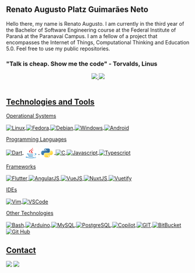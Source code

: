 ## Renato Augusto Platz Guimarães Neto
Hello there, my name is Renato Augusto. I am currently in the third year of the Bachelor of Software Engineering course at the Federal Institute of Paraná at the Paranavaí Campus. I am a fellow of a project that encompasses the Internet of Things, Computational Thinking and Education 5.0. Feel free to use my public repositories.

<h3> "Talk is cheap. Show me the code" - Torvalds, Linus </h3>
<div align="center">
  <a href="https://github.com/Argustor">
  <img height="180em" src="https://github-readme-stats.vercel.app/api?username=netorapg&show_icons=true&include_all_commits=true&theme=dracula&count_private=true"/>
  <img height="180em" src="https://github-readme-stats.vercel.app/api/top-langs/?username=netorapg&layout=compact&langs_count=7&theme=dracula"/>
</div>
   
<div style="display: inline_block"><br>
   <h2>  Technologies and Tools </h2>
   <p> Operational Systems </p>
  <img align="center" alt="Linux" title="Linux" height="30" width="40" src="https://cdn.jsdelivr.net/gh/devicons/devicon/icons/linux/linux-original.svg" >
 <img align="center" alt="Fedora" title="Fedora" height="30" width="40"  src="https://cdn.jsdelivr.net/gh/devicons/devicon/icons/fedora/fedora-original.svg">
   <img align="center" alt="Debian" title="Debian" height="30" width="40" src="https://cdn.jsdelivr.net/gh/devicons/devicon/icons/debian/debian-original.svg" >
   <img align="center" alt="Windows" title="Windows" height="30" width="40" src="https://cdn.jsdelivr.net/gh/devicons/devicon/icons/windows8/windows8-original.svg" >
   <img align="center" alt="Android" title="Android" height="30" width="40" src="https://cdn.jsdelivr.net/gh/devicons/devicon/icons/android/android-original.svg" >
 <br/>
  <p>Programming Languages</p>
<img align="center" alt="Dart" title="Dart" height="30" width="40" src="https://cdn.jsdelivr.net/gh/devicons/devicon/icons/dart/dart-original.svg" >

<img align="center" alt="Java" title="Java" height="30" width="40" src="https://raw.githubusercontent.com/devicons/devicon/master/icons/java/java-original.svg">
<img align="center" alt="Python" title="Python" height="30" width="40" src="https://raw.githubusercontent.com/devicons/devicon/master/icons/python/python-original.svg">
<img align="center" alt="C" title="C" height="30" width="40" src="https://cdn.jsdelivr.net/gh/devicons/devicon/icons/c/c-original.svg">
<img align="center" alt="Javascript" title="Javascript" height="30" width="40" src="https://cdn.jsdelivr.net/gh/devicons/devicon/icons/javascript/javascript-original.svg" > 
<img align="center" alt="Typescript" title="Typescript" height="30" width="40" src="https://cdn.jsdelivr.net/gh/devicons/devicon/icons/typescript/typescript-original.svg" >
  <p>Frameworks</p>
  <img align="center" alt="Flutter" title="Flutter" height="30" width="40" src="https://cdn.jsdelivr.net/gh/devicons/devicon/icons/flutter/flutter-original.svg" >
  <img align="center" alt="AngularJS" title="AngularJS" height="30" width="40" src="https://cdn.jsdelivr.net/gh/devicons/devicon/icons/angularjs/angularjs-original.svg">
  <img align="center" alt="VueJS" title="VueJS" height="30" width="40" src="https://cdn.jsdelivr.net/gh/devicons/devicon@latest/icons/vuejs/vuejs-original.svg" >
  <img align="center" alt="NuxtJS" title="NuxtJS" height="30" width="40" src="https://cdn.jsdelivr.net/gh/devicons/devicon@latest/icons/nuxtjs/nuxtjs-original.svg" >
   <img align="center" alt="Vuetify" title="Vuetify" height="30" width="40"  src="https://cdn.jsdelivr.net/gh/devicons/devicon@latest/icons/vuetify/vuetify-original.svg" >

  <br/>
  <p>IDEs</p>
  <img align="center" alt="Vim" title="Vim" height="30" width="40" src="https://cdn.jsdelivr.net/gh/devicons/devicon/icons/vim/vim-plain.svg"  >
  <img align="center" alt="VSCode" title="VSCode" height="30" width="40" src="https://cdn.jsdelivr.net/gh/devicons/devicon/icons/vscode/vscode-original.svg">
  <br/>
  <p>Other Technologies</p>
  <img align="center" alt="Bash" title="Bash" height="30" width="40" src="https://cdn.jsdelivr.net/gh/devicons/devicon/icons/bash/bash-original.svg" >
  <img align="center" alt="Arduino" title="Arduino/IoT" height="30" width="40"src="https://cdn.jsdelivr.net/gh/devicons/devicon/icons/arduino/arduino-original.svg">
  <img align="center" alt="MySQL" title="MySQL" height="30" width="40" src="https://cdn.jsdelivr.net/gh/devicons/devicon/icons/mysql/mysql-original.svg">
  <img align="center" alt="PostgreSQL" title="PostgreSQL" height="30" width="40" src="https://cdn.jsdelivr.net/gh/devicons/devicon/icons/postgresql/postgresql-original.svg">
  <img align="center" alt="Copilot" title="Copilot" height="30" width="40" src="https://api.iconify.design/logos/github-copilot.svg">
  <img align="center" alt="GIT" title="GIT" height="30" width="40" src="https://cdn.jsdelivr.net/gh/devicons/devicon/icons/git/git-original.svg">
  <img align="center" alt="BitBucket" title="BitBucket" height="30" width="40" src="https://cdn.jsdelivr.net/gh/devicons/devicon@latest/icons/bitbucket/bitbucket-original.svg">
  <img align="center" alt="Git Hub" title="Git Hub" height="30" width="40"  src="https://cdn.jsdelivr.net/gh/devicons/devicon@latest/icons/github/github-original.svg" >


  

  </div>
  
  

   
 <h2>  Contact </h2>
 <div style"display: inline_block">
  <a href = "mailto:renatoplatz11@gmail.com"><img src="https://img.shields.io/badge/-Gmail-%23333?style=for-the-badge&logo=gmail&logoColor=white" target="_blank"></a>
  <a href="https://www.linkedin.com/in/renato-augusto-platz-guimarães-neto-b930551b7/" target="_blank"><img src="https://img.shields.io/badge/-LinkedIn-%230077B5?style=for-the-badge&logo=linkedin&logoColor=white" target="_blank"></a>
  </div>
